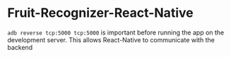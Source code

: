 # Fruit-Recognizer-React-Native
```adb reverse tcp:5000 tcp:5000``` is important before running the app on the development server. This allows React-Native to communicate with the backend
